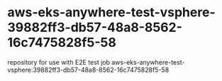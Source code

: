 # aws-eks-anywhere-test-vsphere-39882ff3-db57-48a8-8562-16c7475828f5-58
repository for use with E2E test job aws-eks-anywhere-test-vsphere:39882ff3-db57-48a8-8562-16c7475828f5-58
